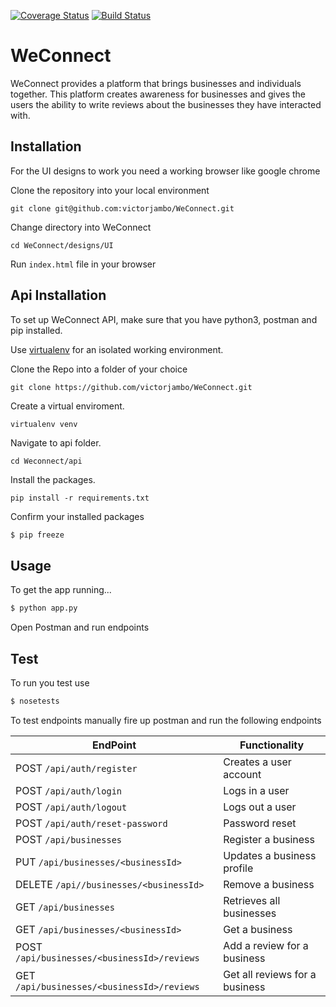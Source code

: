 [![Coverage Status](https://coveralls.io/repos/github/victorjambo/WeConnect/badge.svg?branch=ft-api-endpoints)](https://coveralls.io/github/victorjambo/WeConnect?branch=ft-api-endpoints)
[![Build Status](https://travis-ci.org/victorjambo/WeConnect.svg?branch=ft-api-endpoints)](https://travis-ci.org/victorjambo/WeConnect)

# WeConnect

WeConnect provides a platform that brings businesses and individuals together. This platform creates awareness for businesses and gives the users the ability to write reviews about the businesses they have interacted with. 

## Installation
For the UI designs to work you need a working browser like google chrome

Clone the repository into your local environment

```
git clone git@github.com:victorjambo/WeConnect.git
```

Change directory into WeConnect

```
cd WeConnect/designs/UI
```

Run `index.html` file in your browser

## Api Installation
To set up WeConnect API, make sure that you have python3, postman and pip installed.

Use [virtualenv](http://www.pythonforbeginners.com/basics/how-to-use-python-virtualenv) for an isolated working environment.

Clone the Repo into a folder of your choice
```
git clone https://github.com/victorjambo/WeConnect.git
```

Create a virtual enviroment.
```
virtualenv venv
```

Navigate to api folder.
```
cd Weconnect/api
```

Install the packages.
```
pip install -r requirements.txt
```

Confirm your installed packages
```bash
$ pip freeze
```

## Usage

To get the app running...

```bash
$ python app.py
```

Open Postman and run endpoints

## Test

To run you test use

```bash
$ nosetests
```

To test endpoints manually fire up postman and run the following endpoints

**EndPoint** | **Functionality**
--- | ---
POST `/api/auth/register` | Creates a user account 
POST `/api/auth/login` | Logs in a user
POST `/api/auth/logout` | Logs out a user
POST `/api/auth/reset-password` | Password reset
POST  `/api/businesses` | Register a business
PUT `/api/businesses/<businessId>` | Updates a business profile
DELETE `/api//businesses/<businessId>` | Remove a business
GET  `/api/businesses` | Retrieves all businesses
GET  `/api/businesses/<businessId>` | Get a business 
POST  `/api/businesses/<businessId>/reviews` | Add a review for a business
GET  `/api/businesses/<businessId>/reviews` | Get all reviews for a business
